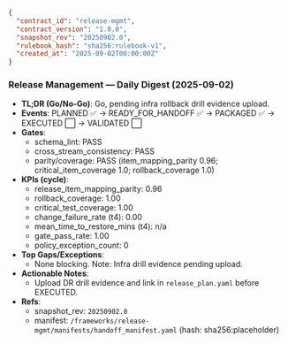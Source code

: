 ```json
{
  "contract_id": "release-mgmt",
  "contract_version": "1.0.0",
  "snapshot_rev": "20250902.0",
  "rulebook_hash": "sha256:rulebook-v1",
  "created_at": "2025-09-02T00:00:00Z"
}
```

### Release Management — Daily Digest (2025-09-02)

- **TL;DR (Go/No-Go)**: Go, pending infra rollback drill evidence upload.
- **Events**: PLANNED ✅ → READY_FOR_HANDOFF ✅ → PACKAGED ✅ → EXECUTED ⬜ → VALIDATED ⬜
- **Gates**:
  - schema_lint: PASS
  - cross_stream_consistency: PASS
  - parity/coverage: PASS (item_mapping_parity 0.96; critical_item_coverage 1.0; rollback_coverage 1.0)
- **KPIs (cycle)**:
  - release_item_mapping_parity: 0.96
  - rollback_coverage: 1.00
  - critical_test_coverage: 1.00
  - change_failure_rate (t4): 0.00
  - mean_time_to_restore_mins (t4): n/a
  - gate_pass_rate: 1.00
  - policy_exception_count: 0
- **Top Gaps/Exceptions**:
  - None blocking. Note: Infra drill evidence pending upload.
- **Actionable Notes**:
  - Upload DR drill evidence and link in `release_plan.yaml` before EXECUTED.
- **Refs**:
  - snapshot_rev: `20250902.0`
  - manifest: `/frameworks/release-mgmt/manifests/handoff_manifest.yaml` (hash: sha256:placeholder)
